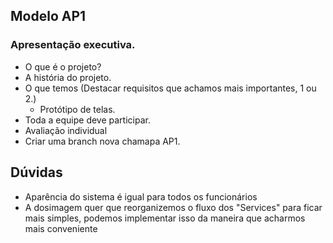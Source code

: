 ## Modelo AP1

### Apresentação executiva.
- O que é o projeto?
- A história do projeto.
- O que temos (Destacar requisitos que achamos mais importantes, 1 ou 2.)
  - Protótipo de telas.
- Toda a equipe deve participar.
- Avaliação individual
- Criar uma branch nova chamapa AP1.
## Dúvidas
- Aparência do sistema é igual para todos os funcionários
- A dosimagem quer que reorganizemos o fluxo dos "Services" para ficar mais simples, podemos implementar isso da maneira que acharmos mais conveniente

